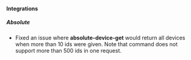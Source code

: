 
#### Integrations

##### Absolute

- Fixed an issue where **absolute-device-get** would return all devices when more than 10 ids were given. Note that command does not support more than 500 ids in one request.
